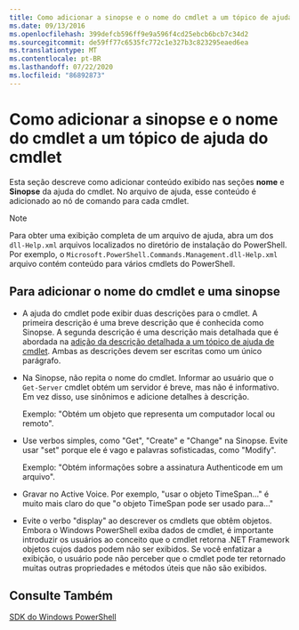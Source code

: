 ```yaml
---
title: Como adicionar a sinopse e o nome do cmdlet a um tópico de ajuda do cmdlet
ms.date: 09/13/2016
ms.openlocfilehash: 399defcb596ff9e9a596f4cd25ebcb6bcb7c34d2
ms.sourcegitcommit: de59ff77c6535fc772c1e327b3c823295eaed6ea
ms.translationtype: MT
ms.contentlocale: pt-BR
ms.lasthandoff: 07/22/2020
ms.locfileid: "86892873"
---
```

# <a name="how-to-add-the-cmdlet-name-and-synopsis-to-a-cmdlet-help-topic"></a>Como adicionar a sinopse e o nome do cmdlet a um tópico de ajuda do cmdlet

Esta seção descreve como adicionar conteúdo exibido nas seções **nome** e **Sinopse** da ajuda do cmdlet. No arquivo de ajuda, esse conteúdo é adicionado ao nó de comando para cada cmdlet.

> [!NOTE]
> Para obter uma exibição completa de um arquivo de ajuda, abra um dos `dll-Help.xml` arquivos localizados no diretório de instalação do PowerShell. Por exemplo, o `Microsoft.PowerShell.Commands.Management.dll-Help.xml` arquivo contém conteúdo para vários cmdlets do PowerShell.

## <a name="to-add-the-cmdlet-name-and-a-synopsis"></a>Para adicionar o nome do cmdlet e uma sinopse

- A ajuda do cmdlet pode exibir duas descrições para o cmdlet. A primeira descrição é uma breve descrição que é conhecida como Sinopse. A segunda descrição é uma descrição mais detalhada que é abordada na [adição da descrição detalhada a um tópico de ajuda de cmdlet](./how-to-add-a-cmdlet-description.md).
  Ambas as descrições devem ser escritas como um único parágrafo.

- Na Sinopse, não repita o nome do cmdlet. Informar ao usuário que o `Get-Server` cmdlet obtém um servidor é breve, mas não é informativo. Em vez disso, use sinônimos e adicione detalhes à descrição.

  Exemplo: "Obtém um objeto que representa um computador local ou remoto".

- Use verbos simples, como "Get", "Create" e "Change" na Sinopse. Evite usar "set" porque ele é vago e palavras sofisticadas, como "Modify".

  Exemplo: "Obtém informações sobre a assinatura Authenticode em um arquivo".

- Gravar no Active Voice. Por exemplo, "usar o objeto TimeSpan..." é muito mais claro do que "o objeto TimeSpan pode ser usado para..."

- Evite o verbo "display" ao descrever os cmdlets que obtêm objetos. Embora o Windows PowerShell exiba dados de cmdlet, é importante introduzir os usuários ao conceito que o cmdlet retorna .NET Framework objetos cujos dados podem não ser exibidos. Se você enfatizar a exibição, o usuário pode não perceber que o cmdlet pode ter retornado muitas outras propriedades e métodos úteis que não são exibidos.

## <a name="see-also"></a>Consulte Também

[SDK do Windows PowerShell](../windows-powershell-reference.md)
